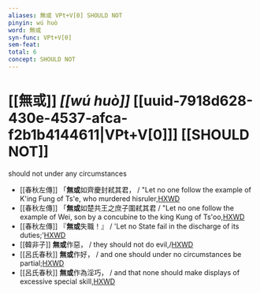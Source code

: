 ```yaml
---
aliases: 無或 VPt+V[0] SHOULD NOT
pinyin: wú huò
word: 無或
syn-func: VPt+V[0]
sem-feat: 
total: 6
concept: SHOULD NOT 
---
```

# [[無或]] *[[wú huò]]*  [[uuid-7918d628-430e-4537-afca-f2b1b4144611|VPt+V[0]]] [[SHOULD NOT]]
should not under any circumstances
 - [[春秋左傳]] 「**無或**如齊慶封弒其君， / "Let no one follow the example of K'ing Fung of Ts'e, who murdered hisruler,[HXWD](https://hxwd.org/textview.html?location=KR1e0001_tls_010-107a.22)
 - [[春秋左傳]] 「**無或**如楚共王之庶子圍弒其君 / "Let no one follow the example of Wei, son by a concubine to the king Kung of Ts'oo,[HXWD](https://hxwd.org/textview.html?location=KR1e0001_tls_010-107a.26)
 - [[春秋左傳]] 『**無或**失職！』 / 'Let no State fail in the discharge of its duties;'[HXWD](https://hxwd.org/textview.html?location=KR1e0001_tls_010-466a.45)
 - [[韓非子]] **無或**作惡， / they should not do evil,/[HXWD](https://hxwd.org/textview.html?location=KR3c0005_tls_006-28a.2)
 - [[呂氏春秋]] **無或**作好， / and one should under no circumstances be partial;[HXWD](https://hxwd.org/textview.html?location=KR3j0009_tls_001-20a.18)
 - [[呂氏春秋]] **無或**作為淫巧， / and that none should make displays of excessive special skill,[HXWD](https://hxwd.org/textview.html?location=KR3j0009_tls_003-7a.9)